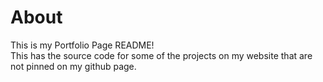 # About
This is my Portfolio Page README!  
This has the source code for some of the projects on my website that are not pinned on my github page.
